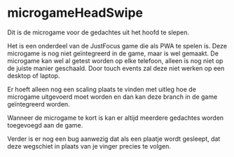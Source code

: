 # microgameHeadSwipe

Dit is de microgame voor de gedachtes uit het hoofd te slepen.

Het is een onderdeel van de JustFocus game die als PWA te spelen is. Deze microgame is nog niet geïntegreerd in de game, maar is wel gemaakt. De microgame kan wel al getest worden op elke telefoon, alleen is nog niet op de juiste manier geschaald. Door touch events zal deze niet werken op een desktop of laptop. 

Er hoeft alleen nog een scaling plaats te vinden met uitleg hoe de microgame uitgevoerd moet worden en dan kan deze branch in de game geïntegreerd worden. 

Wanneer de microgame te kort is kan er altijd meerdere gedachtes worden toegevoegd aan de game.

Verder is er nog een bug aanwezig dat als een plaatje wordt gesleept, dat deze wegschiet in plaats van je vinger precies te volgen.
